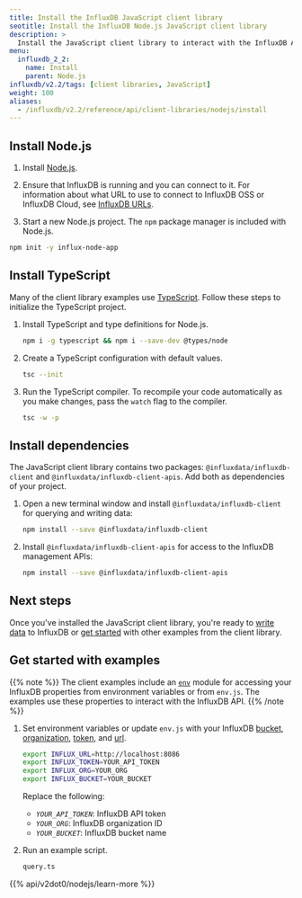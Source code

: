 ```yaml
---
title: Install the InfluxDB JavaScript client library
seotitle: Install the InfluxDB Node.js JavaScript client library
description: >
  Install the JavaScript client library to interact with the InfluxDB API in Node.js.
menu:
  influxdb_2_2:
    name: Install
    parent: Node.js
influxdb/v2.2/tags: [client libraries, JavaScript]
weight: 100
aliases:
  - /influxdb/v2.2/reference/api/client-libraries/nodejs/install
---
```



## Install Node.js

1. Install [Node.js](https://nodejs.org/en/download/package-manager/).

2. Ensure that InfluxDB is running and you can connect to it.
   For information about what URL to use to connect to InfluxDB OSS or InfluxDB Cloud, see [InfluxDB URLs](/influxdb/v2.2/reference/urls/).

3. Start a new Node.js project.
  The `npm` package manager is included with Node.js.

  ```sh
  npm init -y influx-node-app
  ```

## Install TypeScript

Many of the client library examples use [TypeScript](https://www.typescriptlang.org/). Follow these steps to initialize the TypeScript project.

1. Install TypeScript and type definitions for Node.js.

   ```sh
   npm i -g typescript && npm i --save-dev @types/node
   ```
2. Create a TypeScript configuration with default values.

   ```sh
   tsc --init
   ```
3. Run the TypeScript compiler. To recompile your code automatically as you make changes, pass the `watch` flag to the compiler.

   ```sh
   tsc -w -p
   ```

## Install dependencies

The JavaScript client library contains two packages: `@influxdata/influxdb-client` and `@influxdata/influxdb-client-apis`.
Add both as dependencies of your project.

1. Open a new terminal window and install  `@influxdata/influxdb-client` for querying and writing data:

   ```sh
   npm install --save @influxdata/influxdb-client
   ```

3. Install `@influxdata/influxdb-client-apis` for access to the InfluxDB management APIs:

   ```sh
   npm install --save @influxdata/influxdb-client-apis
   ```

## Next steps

Once you've installed the JavaScript client library, you're ready to [write data](/influxdb/v2.2/api-guide/client-libraries/nodejs/write/) to InfluxDB or [get started](#get-started-with-examples) with other examples from the client library.

## Get started with examples

{{% note %}}
The client examples include an [`env`](https://github.com/influxdata/influxdb-client-js/blob/master/examples/env.js) module for accessing your InfluxDB properties from environment variables or from `env.js`.
The examples use these properties to interact with the InfluxDB API.
{{% /note %}}

1. Set environment variables or update `env.js` with your InfluxDB [bucket](/influxdb/v2.2/organizations/buckets/), [organization](/influxdb/v2.2/organizations/), [token](/influxdb/v2.2/security/tokens/), and [url](/influxdb/v2.2/reference/urls/).

   ```sh
   export INFLUX_URL=http://localhost:8086
   export INFLUX_TOKEN=YOUR_API_TOKEN
   export INFLUX_ORG=YOUR_ORG
   export INFLUX_BUCKET=YOUR_BUCKET
   ```
   Replace the following:
   - *`YOUR_API_TOKEN`*: InfluxDB API token
   - *`YOUR_ORG`*: InfluxDB organization ID
   - *`YOUR_BUCKET`*: InfluxDB bucket name

2. Run an example script.

   ```sh
   query.ts
   ```
{{% api/v2dot0/nodejs/learn-more %}}
